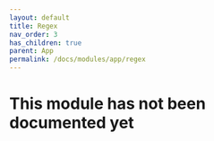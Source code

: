 ```yaml
---
layout: default
title: Regex
nav_order: 3
has_children: true
parent: App
permalink: /docs/modules/app/regex
---
```


# This module has not been documented yet

